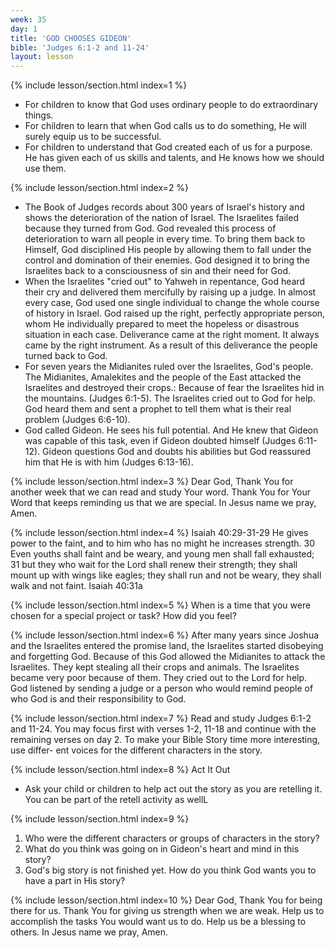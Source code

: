 ```yaml
---
week: 35
day: 1
title: 'GOD CHOOSES GIDEON'
bible: 'Judges 6:1-2 and 11-24'
layout: lesson
---
```



{% include lesson/section.html index=1 %}
- For children to know that God uses ordinary people to do extraordinary things.
- For children to learn that when God calls us to do something, He will surely equip us to be successful.
- For children to understand that God created each of us for a purpose. He has given each of us skills and talents, and He knows how we should use them.


{% include lesson/section.html index=2 %}
- The Book of Judges records about 300 years of Israel's history and shows the deterioration of the nation of Israel. The Israelites failed because they turned from God. God revealed this process of deterioration to warn all people in every time. To bring them back to Himself, God disciplined His people by allowing them to fall under the control and domination of their enemies. God designed it to bring the Israelites back to a consciousness of sin and their need for God.
- When the Israelites "cried out" to Yahweh in repentance, God heard their cry and delivered them mercifully by raising up a judge. In almost every case, God used one single individual to change the whole course of history in Israel. God raised up the right, perfectly appropriate person, whom He individually prepared to meet the hopeless or disastrous situation in each case. Deliverance came at the right moment. It always came by the right instrument. As a result of this deliverance the people turned back to God.
- For seven years the Midianites ruled over the Israelites, God's people. The Midianites, Amalekites and the people of the East attacked the Israelites and destroyed their crops.: Because of fear the Israelites hid in the mountains. (Judges 6:1-5). The Israelites cried out to God for help. God heard them and sent a prophet to tell them what is their real problem (Judges 6:6-10).
- God called Gideon. He sees his full potential. And He knew that Gideon was capable of this task, even if Gideon doubted himself (Judges 6:11-12). Gideon questions God and doubts his abilities but God reassured him that He is with him (Judges 6:13-16).


{% include lesson/section.html index=3 %}
 Dear God, Thank You for another week that we can read and study Your word. Thank You for Your Word that keeps reminding us that we are special. In Jesus name we pray, Amen.


{% include lesson/section.html index=4 %}
 Isaiah 40:29-31-29 He gives power to the faint, and to him who has no might he increases strength. 30 Even youths shall faint and be weary, and young men shall fall exhausted; 31 but they who wait for the Lord shall renew their strength; they shall mount up with wings like eagles; they shall run and not be weary, they shall walk and not faint. Isaiah 40:31a


{% include lesson/section.html index=5 %}
When is a time that you were chosen for a special project or task? How did you feel?


{% include lesson/section.html index=6 %}
After many years since Joshua and the Israelites entered the promise land, the Israelites started disobeying and forgetting God. Because of this God allowed the Midianites to attack the Israelites. They kept stealing all their crops and animals. The Israelites became very poor because of them. They cried out to the Lord for help. God listened by sending a judge or a person who would remind people of who God is and their responsibility to God.


{% include lesson/section.html index=7 %}
Read and study Judges 6:1-2 and 11-24. You may focus first with verses 1-2, 11-18 and continue with the remaining verses on day 2. To make your Bible Story time more interesting, use differ- ent voices for the different characters in the story.


{% include lesson/section.html index=8 %}
Act It Out
- Ask your child or children to help act out the story as you are retelling it. You can be part of the retell activity as wellL


{% include lesson/section.html index=9 %}
1. Who were the different characters or groups of characters in the story?
2. What do you think was going on in Gideon's heart and mind in this story?
3. God's big story is not finished yet. How do you think God wants you to have a part in His story?


{% include lesson/section.html index=10 %}
Dear God, Thank You for being there for us. Thank You for giving us strength when we are weak. Help us to accomplish the tasks You would want us to do. Help us be a blessing to others. In Jesus name we pray, Amen.


